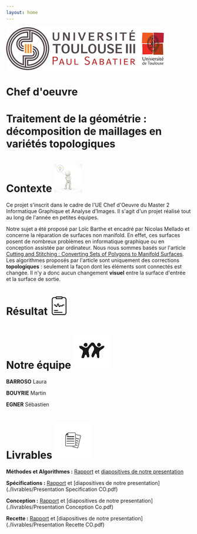 ```yaml
---
layout: home
---
```


![alt text](logo-ups.png)

# Chef d'oeuvre 

# Traitement de la géométrie : décomposition de maillages en variétés topologiques

# **Contexte** ![](./images/sujet.png)

Ce projet s'inscrit dans le cadre de l'UE Chef d'Oeuvre du Master 2 Informatique Graphique et Analyse d'Images.
Il s'agit d'un projet réalisé tout au long de l'année en petites équipes.

Notre sujet a été proposé par Loïc Barthe et encadré par Nicolas Mellado et concerne la réparation de surfaces non manifold.
En effet, ces surfaces posent de nombreux problèmes en informatique graphique ou en conception assistée par ordinateur.
Nous nous sommes basés sur l'article [Cutting and Stitching : Converting Sets of Polygons to Manifold Surfaces](https://pdfs.semanticscholar.org/f671/0af0fa730aef55a81499cc2f61d73cd364ee.pdf).
Les algorithmes proposés par l'article sont uniquement des corrections **topologiques** : seulement la façon dont les éléments sont connectés est changée.
Il n'y a donc aucun changement **visuel** entre la surface d'entrée et la surface de sortie.

# **Résultat** ![](./images/resultat.png)

# **Notre équipe** ![](./images/equipe.png)

**BARROSO** Laura

**BOUYRIE** Martin

**EGNER** Sébastien

# **Livrables** ![](./images/livrable.png)

**Méthodes et Algorithmes :** [Rapport](./livrables/Chef_doeuvre_BARROSO_BOUYRIE_EGNER.pdf) et [diapositives de notre presentation](./livrables/presentation_methodes_algorithmes.pdf)

**Spécifications :** [Rapport](./livrables/Chef_d_Oeuvre_Specifications.pdf) et [diapositives de notre presentation](./livrables/Presentation Specification CO.pdf)

**Conception :** [Rapport](./livrables/CO_Conception_BARROSO_BOUYRIE_EGNER.pdf) et [diapositives de notre presentation](./livrables/Presentation Conception Co.pdf)

**Recette :** [Rapport](./livrables/Chef_doeuvre_recette_BARROSO_BOUYRIE_EGNER.pdf) et [diapositives de notre presentation](./livrables/Presentation Recette CO.pdf)
